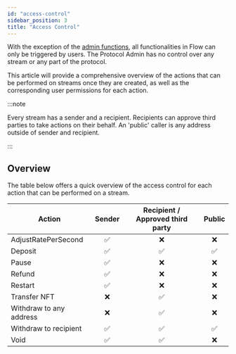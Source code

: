 ```yaml
---
id: "access-control"
sidebar_position: 3
title: "Access Control"
---
```


With the exception of the [admin functions](/concepts/governance#flow), all functionalities in Flow can only be
triggered by users. The Protocol Admin has no control over any stream or any part of the protocol.

This article will provide a comprehensive overview of the actions that can be performed on streams once they are
created, as well as the corresponding user permissions for each action.

:::note

Every stream has a sender and a recipient. Recipients can approve third parties to take actions on their behalf. An
'public' caller is any address outside of sender and recipient.

:::

## Overview

The table below offers a quick overview of the access control for each action that can be performed on a stream.

| Action                  | Sender | Recipient / Approved third party | Public |
| ----------------------- | :----: | :------------------------------: | :----: |
| AdjustRatePerSecond     |   ✅   |                ❌                |   ❌   |
| Deposit                 |   ✅   |                ✅                |   ✅   |
| Pause                   |   ✅   |                ❌                |   ❌   |
| Refund                  |   ✅   |                ❌                |   ❌   |
| Restart                 |   ✅   |                ❌                |   ❌   |
| Transfer NFT            |   ❌   |                ✅                |   ❌   |
| Withdraw to any address |   ❌   |                ✅                |   ❌   |
| Withdraw to recipient   |   ✅   |                ✅                |   ✅   |
| Void                    |   ✅   |                ✅                |   ❌   |
